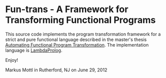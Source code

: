 Fun-trans - A Framework for Transforming Functional Programs
============================================================

This source code implements the program transformation
framework for a strict and pure functional language
described in the master's thesis [Automating Functional Program
Transformation](http://citeseerx.ist.psu.edu/viewdoc/summary?doi=10.1.1.10.3479).
The implementation language is
[LambdaProlog](http://www.lix.polytechnique.fr/~dale/lProlog).

Enjoy!

Markus Mottl in Rutherford, NJ on June 29, 2012
